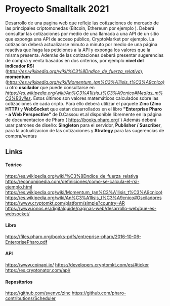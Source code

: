 # Proyecto Smalltalk 2021

Desarrollo de una pagina web que refleje las cotizaciones de mercado de las principales criptomonedas (Bitcoin, Ethereum por ejemplo ). 
Deberá consultar las cotizaciones por medio de una llamada a una API de un sitio que exponga una API de acceso público, CryptoMarket por ejemplo.
La cotización deberá actualizarse minuto a minuto por medio de una página reactiva que haga las peticiones a la API y exponga los valores que la misma presenta. Además de las cotizaciones deberá presentar sugerencias de compra y venta basados en dos criterios, por ejemplo **nivel del indicador RSI** (*https://es.wikipedia.org/wiki/%C3%8Dndice_de_fuerza_relativa*), **momentum** (*https://es.wikipedia.org/wiki/Momentum_(an%C3%A1lisis_t%C3%A9cnico)*  u otro **oscilador**  que puede consultarse en *https://es.wikipedia.org/wiki/An%C3%A1lisis_t%C3%A9cnico#Medias_m%C3%B3viles*.
Estos últimos son valores matemáticos calculados sobre las cotizaciones de cada cripto.
Para ello deberá utilizar el paquete **Zinc (Zinc HTTP)** y **WebSocket** que estan desarrollados en el libro **"Enterprise Pharo - a Web Perspective"** de D.Cassou et.al disponible libremente en la página de documentacion de Pharo 
( https://books.pharo.org/ )
Además deberá usar patrones de diseño: **Singleton** para el servidor, **Publisher / Suscriber**, para la actualizacion de las cotizaciones y **Strategy** para las sugerencias de compra/ventas

## Links

#### Teórico

https://es.wikipedia.org/wiki/%C3%8Dndice_de_fuerza_relativa
https://economipedia.com/definiciones/como-se-calcula-el-rsi-ejemplo.html
https://es.wikipedia.org/wiki/Momentum_(an%C3%A1lisis_t%C3%A9cnico)
https://es.wikipedia.org/wiki/An%C3%A1lisis_t%C3%A9cnico#Osciladores
https://www.cryptomkt.com/platform/simple?country=AR
https://www.ionos.es/digitalguide/paginas-web/desarrollo-web/que-es-websocket/

#### Libro

https://files.pharo.org/books-pdfs/entreprise-pharo/2016-10-06-EnterprisePharo.pdf

#### API

https://www.coinapi.io/
https://developers.cryptomkt.com/es/#ticker
https://es.cryptonator.com/api/

#### Repositorios

https://github.com/svenvc/zinc
https://github.com/pharo-contributions/Scheduler


